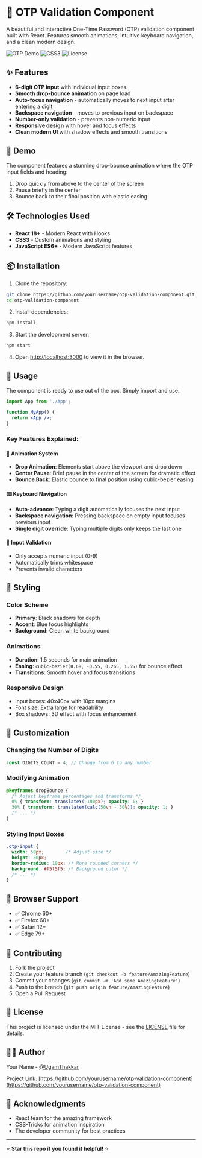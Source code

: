 # 🔐 OTP Validation Component

A beautiful and interactive One-Time Password (OTP) validation component built with React. Features smooth animations, intuitive keyboard navigation, and a clean modern design.

![OTP Demo](https://img.shields.io/badge/React-18+-blue?logo=react)
![CSS3](https://img.shields.io/badge/CSS3-Animations-green?logo=css3)
![License](https://img.shields.io/badge/License-MIT-yellow)

## ✨ Features

- **6-digit OTP input** with individual input boxes
- **Smooth drop-bounce animation** on page load
- **Auto-focus navigation** - automatically moves to next input after entering a digit
- **Backspace navigation** - moves to previous input on backspace
- **Number-only validation** - prevents non-numeric input
- **Responsive design** with hover and focus effects
- **Clean modern UI** with shadow effects and smooth transitions

## 🚀 Demo

The component features a stunning drop-bounce animation where the OTP input fields and heading:
1. Drop quickly from above to the center of the screen
2. Pause briefly in the center
3. Bounce back to their final position with elastic easing

## 🛠️ Technologies Used

- **React 18+** - Modern React with Hooks
- **CSS3** - Custom animations and styling
- **JavaScript ES6+** - Modern JavaScript features

## 📦 Installation

1. Clone the repository:
```bash
git clone https://github.com/yourusername/otp-validation-component.git
cd otp-validation-component
```

2. Install dependencies:
```bash
npm install
```

3. Start the development server:
```bash
npm start
```

4. Open [http://localhost:3000](http://localhost:3000) to view it in the browser.

## 🎯 Usage

The component is ready to use out of the box. Simply import and use:

```jsx
import App from './App';

function MyApp() {
  return <App />;
}
```

### Key Features Explained:

#### 🎨 Animation System
- **Drop Animation**: Elements start above the viewport and drop down
- **Center Pause**: Brief pause in the center of the screen for dramatic effect
- **Bounce Back**: Elastic bounce to final position using cubic-bezier easing

#### ⌨️ Keyboard Navigation
- **Auto-advance**: Typing a digit automatically focuses the next input
- **Backspace navigation**: Pressing backspace on empty input focuses previous input
- **Single digit override**: Typing multiple digits only keeps the last one

#### 🔢 Input Validation
- Only accepts numeric input (0-9)
- Automatically trims whitespace
- Prevents invalid characters

## 🎨 Styling

### Color Scheme
- **Primary**: Black shadows for depth
- **Accent**: Blue focus highlights
- **Background**: Clean white background

### Animations
- **Duration**: 1.5 seconds for main animation
- **Easing**: `cubic-bezier(0.68, -0.55, 0.265, 1.55)` for bounce effect
- **Transitions**: Smooth hover and focus transitions

### Responsive Design
- Input boxes: 40x40px with 10px margins
- Font size: Extra large for readability
- Box shadows: 3D effect with focus enhancement

## 🔧 Customization

### Changing the Number of Digits
```jsx
const DIGITS_COUNT = 4; // Change from 6 to any number
```

### Modifying Animation
```css
@keyframes dropBounce {
  /* Adjust keyframe percentages and transforms */
  0% { transform: translateY(-100px); opacity: 0; }
  30% { transform: translateY(calc(50vh - 50%)); opacity: 1; }
  /* ... */
}
```

### Styling Input Boxes
```css
.otp-input {
  width: 50px;        /* Adjust size */
  height: 50px;
  border-radius: 10px; /* More rounded corners */
  background: #f5f5f5; /* Background color */
  /* ... */
}
```

## 📱 Browser Support

- ✅ Chrome 60+
- ✅ Firefox 60+
- ✅ Safari 12+
- ✅ Edge 79+

## 🤝 Contributing

1. Fork the project
2. Create your feature branch (`git checkout -b feature/AmazingFeature`)
3. Commit your changes (`git commit -m 'Add some AmazingFeature'`)
4. Push to the branch (`git push origin feature/AmazingFeature`)
5. Open a Pull Request

## 📝 License

This project is licensed under the MIT License - see the [LICENSE](LICENSE) file for details.


## 👨‍💻 Author

Your Name - [@UgamThakkar](https://github.com/UgamThakkar)

Project Link: [https://github.com/yourusername/otp-validation-component](https://github.com/yourusername/otp-validation-component)

## 🙏 Acknowledgments

- React team for the amazing framework
- CSS-Tricks for animation inspiration
- The developer community for best practices

---

⭐ **Star this repo if you found it helpful!** ⭐